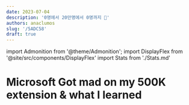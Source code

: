 ```yaml
---
date: 2023-07-04
description: '0명에서 20만명에서 0명까지 💬'
authors: anaclumos
slug: '/5ADC58'
draft: true
---
```


import Admonition from '@theme/Admonition';
import DisplayFlex from '@site/src/components/DisplayFlex'
import Stats from './Stats.md'

# Microsoft Got mad on my 500K extension & what I learned
